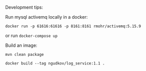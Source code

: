 
Development tips:

Run mysql activemq locally in a docker:

`docker run -p 61616:61616 -p 8161:8161 rmohr/activemq:5.15.9`

or run `docker-compose up`

Build an image:

`mvn clean package`

`docker build --tag ngudkov/log_service:1.1 .`